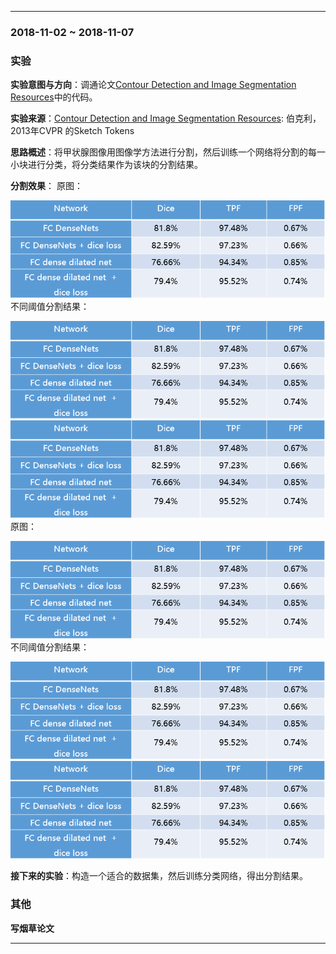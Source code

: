 ﻿
---
### 2018-11-02 ~ 2018-11-07

###  **实验** 

**实验意图与方向**：调通论文[Contour Detection and Image Segmentation Resources](https://www2.eecs.berkeley.edu/Research/Projects/CS/vision/grouping/resources.html)中的代码。

**实验来源**：[Contour Detection and Image Segmentation Resources](https://www2.eecs.berkeley.edu/Research/Projects/CS/vision/grouping/resources.html): 伯克利，2013年CVPR 的Sketch Tokens

**思路概述**：将甲状腺图像用图像学方法进行分割，然后训练一个网络将分割的每一小块进行分类，将分类结果作为该块的分割结果。

**分割效果**：
原图：

![结果](./picture/jieguo.png)
不同阈值分割结果：

![结果](./picture/jieguo.png)
![结果](./picture/jieguo.png)
原图：

![结果](./picture/jieguo.png)
不同阈值分割结果：

![结果](./picture/jieguo.png)
![结果](./picture/jieguo.png)

**接下来的实验**：构造一个适合的数据集，然后训练分类网络，得出分割结果。

### **其他**
**写烟草论文**

---
